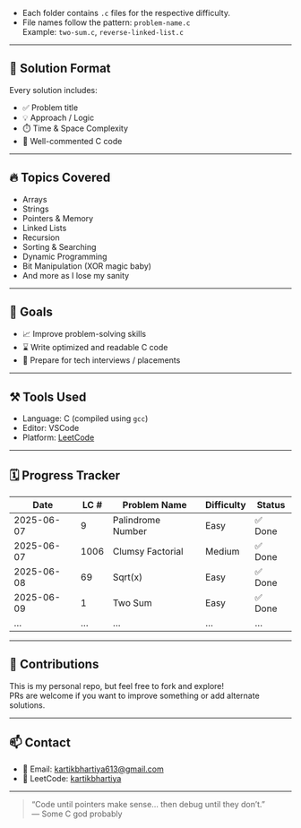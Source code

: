 
- Each folder contains `.c` files for the respective difficulty.
- File names follow the pattern: `problem-name.c`  
  Example: `two-sum.c`, `reverse-linked-list.c`

---

## 🧠 Solution Format

Every solution includes:
- ✅ Problem title
- 💡 Approach / Logic
- ⏱️ Time & Space Complexity
- 🧾 Well-commented C code

---

## 🔥 Topics Covered

- Arrays
- Strings
- Pointers & Memory
- Linked Lists
- Recursion
- Sorting & Searching
- Dynamic Programming
- Bit Manipulation (XOR magic baby)
- And more as I lose my sanity

---

## 🎯 Goals

- 📈 Improve problem-solving skills
- ⌛ Write optimized and readable C code
- 🚀 Prepare for tech interviews / placements

---

## ⚒️ Tools Used

- Language: C (compiled using `gcc`)
- Editor: VSCode 
- Platform: [LeetCode](https://leetcode.com/)

---

## 🗓️ Progress Tracker

| Date       | LC #   | Problem Name           | Difficulty | Status    |
|------------|--------|------------------------|------------|-----------|
| 2025-06-07 | 9      | Palindrome Number      | Easy       | ✅ Done   |
| 2025-06-07 | 1006   | Clumsy Factorial       | Medium     | ✅ Done   |
| 2025-06-08 | 69    | Sqrt(x)   | Easy       | ✅ Done   |
| 2025-06-09 | 1    | Two Sum   | Easy       | ✅ Done   |
| …          | …      | …                      | …          | …         |

---

## 🙌 Contributions

This is my personal repo, but feel free to fork and explore!  
PRs are welcome if you want to improve something or add alternate solutions.

---

## 📫 Contact

- 📧 Email: kartikbhartiya613@gmail.com
- 🧠 LeetCode: [kartikbhartiya](https://leetcode.com/kartikbhartiya/)

---

> “Code until pointers make sense… then debug until they don’t.”  
> — Some C god probably
